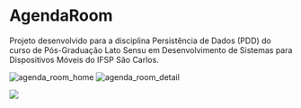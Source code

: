 # AgendaRoom
Projeto desenvolvido para a disciplina Persistência de Dados (PDD) do curso de Pós-Graduação Lato Sensu em Desenvolvimento de Sistemas para Dispositivos Móveis do IFSP São Carlos.

![agenda_room_home](https://github.com/user-attachments/assets/c07c62a1-adb9-41a5-99f2-f1602d33a9e8)
![agenda_room_detail](https://github.com/user-attachments/assets/1c272e7b-e7ab-4c3d-af37-ed0c6690e5ec)




<img src="https://developer.android.com/static/topic/libraries/architecture/images/final-architecture.png?hl=pt-br" />

